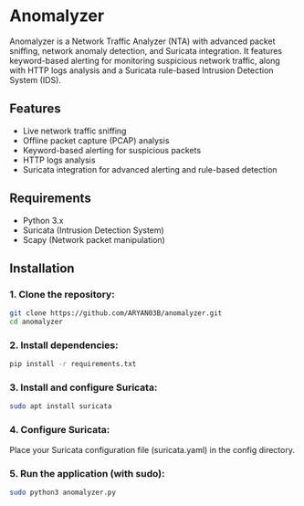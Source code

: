 # Anomalyzer

Anomalyzer is a Network Traffic Analyzer (NTA) with advanced packet sniffing, network anomaly detection, and Suricata integration. It features keyword-based alerting for monitoring suspicious network traffic, along with HTTP logs analysis and a Suricata rule-based Intrusion Detection System (IDS).

## Features
- Live network traffic sniffing
- Offline packet capture (PCAP) analysis
- Keyword-based alerting for suspicious packets
- HTTP logs analysis
- Suricata integration for advanced alerting and rule-based detection

## Requirements
- Python 3.x
- Suricata (Intrusion Detection System)
- Scapy (Network packet manipulation)

## Installation
### 1. Clone the repository:
```bash
git clone https://github.com/ARYAN03B/anomalyzer.git
cd anomalyzer
```
### 2. Install dependencies:
```bash
pip install -r requirements.txt
```
### 3. Install and configure Suricata:
```bash
sudo apt install suricata
```
### 4. Configure Suricata:
Place your Suricata configuration file (suricata.yaml) in the config directory.

### 5. Run the application (with sudo):
```bash
sudo python3 anomalyzer.py
```
